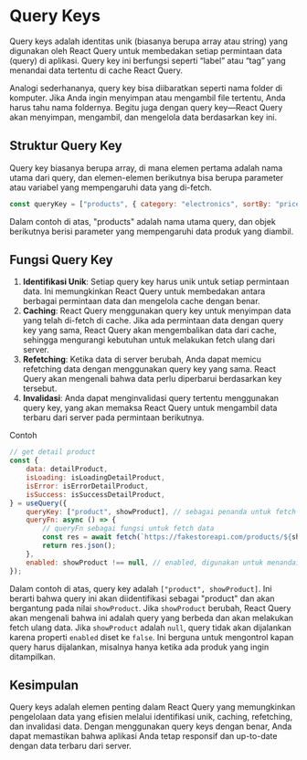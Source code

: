 # Query Keys

Query keys adalah identitas unik (biasanya berupa array atau string) yang digunakan oleh React Query untuk membedakan setiap permintaan data (query) di aplikasi. Query key ini berfungsi seperti “label” atau “tag” yang menandai data tertentu di cache React Query.

Analogi sederhananya, query key bisa diibaratkan seperti nama folder di komputer. Jika Anda ingin menyimpan atau mengambil file tertentu, Anda harus tahu nama foldernya. Begitu juga dengan query key—React Query akan menyimpan, mengambil, dan mengelola data berdasarkan key ini.

## Struktur Query Key

Query key biasanya berupa array, di mana elemen pertama adalah nama utama dari query, dan elemen-elemen berikutnya bisa berupa parameter atau variabel yang mempengaruhi data yang di-fetch.

```js
const queryKey = ["products", { category: "electronics", sortBy: "price" }];
```

Dalam contoh di atas, "products" adalah nama utama query, dan objek berikutnya berisi parameter yang mempengaruhi data produk yang diambil.

## Fungsi Query Key

1. **Identifikasi Unik**: Setiap query key harus unik untuk setiap permintaan data. Ini memungkinkan React Query untuk membedakan antara berbagai permintaan data dan mengelola cache dengan benar.
2. **Caching**: React Query menggunakan query key untuk menyimpan data yang telah di-fetch di cache. Jika ada permintaan data dengan query key yang sama, React Query akan mengembalikan data dari cache, sehingga mengurangi kebutuhan untuk melakukan fetch ulang dari server.
3. **Refetching**: Ketika data di server berubah, Anda dapat memicu refetching data dengan menggunakan query key yang sama. React Query akan mengenali bahwa data perlu diperbarui berdasarkan key tersebut.
4. **Invalidasi**: Anda dapat menginvalidasi query tertentu menggunakan query key, yang akan memaksa React Query untuk mengambil data terbaru dari server pada permintaan berikutnya.

Contoh

```js
// get detail product
const {
	data: detailProduct,
	isLoading: isLoadingDetailProduct,
	isError: isErrorDetailProduct,
	isSuccess: isSuccessDetailProduct,
} = useQuery({
	queryKey: ["product", showProduct], // sebagai penanda untuk fetch data dan shwowProduct sebagai dependency untuk fetch data ulang ketika showProduct berubah
	queryFn: async () => {
		// queryFn sebagai fungsi untuk fetch data
		const res = await fetch(`https://fakestoreapi.com/products/${showProduct}`);
		return res.json();
	},
	enabled: showProduct !== null, // enabled, digunakan untuk menandai apakah query boleh dieksekusi atau tidak
});
```

Dalam contoh di atas, query key adalah `["product", showProduct]`. Ini berarti bahwa query ini akan diidentifikasi sebagai "product" dan akan bergantung pada nilai `showProduct`. Jika `showProduct` berubah, React Query akan mengenali bahwa ini adalah query yang berbeda dan akan melakukan fetch ulang data. Jika `showProduct` adalah `null`, query tidak akan dijalankan karena properti `enabled` diset ke `false`. Ini berguna untuk mengontrol kapan query harus dijalankan, misalnya hanya ketika ada produk yang ingin ditampilkan.

## Kesimpulan

Query keys adalah elemen penting dalam React Query yang memungkinkan pengelolaan data yang efisien melalui identifikasi unik, caching, refetching, dan invalidasi data. Dengan menggunakan query keys dengan benar, Anda dapat memastikan bahwa aplikasi Anda tetap responsif dan up-to-date dengan data terbaru dari server.
